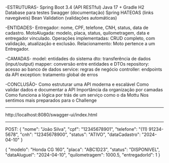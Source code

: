-ESTRUTURAS-
Spring Boot 3.4 (API RESTful)
Java 17 + Gradle
H2 Database para testes
Swagger (documentação)
Spring HATEOAS (links navegáveis)
Bean Validation (validações automáticas)

-ENTIDADES-
Entregador: nome, CPF, telefone, CNH, status, data de cadastro.
MotoAlugada: modelo, placa, status, quilometragem, data e entregador vinculado.
Operações implementadas: CRUD completo, com validação, atualização e exclusão.
Relacionamento: Moto pertence a um Entregador.

-CAMADAS-
model: entidades do sistema
dto: transferência de dados (input/output)
mapper: conversão entre entidades e DTOs
repository: acesso ao banco de dados
service: regras de negócio
controller: endpoints da API
exception: tratamento global de erros

-CONCLUSÃO-
Como estruturar uma API moderna e escalável
Como validar dados e documentar a API
Importância da organização por camadas
Como funciona a lógica por trás de um serviço como o da Mottu
Nos sentimos mais preparados para o Challenge

__________________________________________________________

http://localhost:8080/swagger-ui/index.html
__________________________________________________________

POST:
{
  "nome": "João Silva",
  "cpf": "12345678901",
  "telefone": "(11) 91234-5678",
  "cnh": "12345678900",
  "status": "ATIVO",
  "dataCadastro": "2024-04-10"
}

{
  "modelo": "Honda CG 160",
  "placa": "ABC1D23",
  "status": "DISPONIVEL",
  "dataAluguel": "2024-04-10",
  "quilometragem": 1000.5,
  "entregadorId": 1
}
